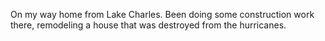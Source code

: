 ---
---

On my way home from Lake Charles. Been doing some construction work there, remodeling a house that was destroyed from the hurricanes.